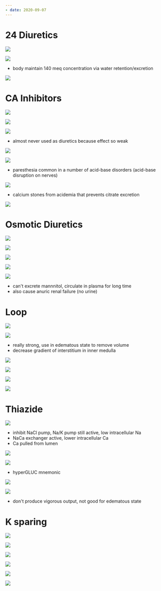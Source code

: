```yaml
---
- date: 2020-09-07
---
```


# 24 Diuretics

![](https://photos.thisispiggy.com/file/wikiFiles/27xUedS.jpg)

![](https://photos.thisispiggy.com/file/wikiFiles/E2SnKzN.jpg)

- body maintain 140 meq concentration via water retention/excretion

![](https://photos.thisispiggy.com/file/wikiFiles/mgoc1ue.jpg)

# CA Inhibitors

![](https://photos.thisispiggy.com/file/wikiFiles/4T8dUkT.jpg)

![](https://photos.thisispiggy.com/file/wikiFiles/e7PAmBU.jpg)

![](https://photos.thisispiggy.com/file/wikiFiles/V3EDfwJ.jpg)

- almost never used as diuretics because effect so weak

![](https://photos.thisispiggy.com/file/wikiFiles/nysB2Tc.jpg)

![](https://photos.thisispiggy.com/file/wikiFiles/WVPn7sh.jpg)

- paresthesia common in a number of acid-base disorders (acid-base disruption on nerves)

![](https://photos.thisispiggy.com/file/wikiFiles/7Q3Fw5u.jpg)

- calcium stones from acidemia that prevents citrate excretion

![](https://photos.thisispiggy.com/file/wikiFiles/ls7Wwz4.jpg)

# Osmotic Diuretics

![](https://photos.thisispiggy.com/file/wikiFiles/QlU8yaJ.jpg)

![](https://photos.thisispiggy.com/file/wikiFiles/vIDwtZD.jpg)

![](https://photos.thisispiggy.com/file/wikiFiles/bUiJtB7.jpg)

![](https://photos.thisispiggy.com/file/wikiFiles/mXkR6Lh.jpg)

![](https://photos.thisispiggy.com/file/wikiFiles/gM6IpX7.jpg)

- can't excrete mannnitol, circulate in plasma for long time
- also cause anuric renal failure (no urine)

# Loop

![](https://photos.thisispiggy.com/file/wikiFiles/macjkPy.jpg)

![](https://photos.thisispiggy.com/file/wikiFiles/2t995ZN.jpg)

- really strong, use in edematous state to remove volume
- decrease gradient of interstitium in inner medulla

![](https://photos.thisispiggy.com/file/wikiFiles/FGk5Qhe.jpg)

![](https://photos.thisispiggy.com/file/wikiFiles/v99SDjl.jpg)

![](https://photos.thisispiggy.com/file/wikiFiles/UqIDQOJ.jpg)

![](https://photos.thisispiggy.com/file/wikiFiles/Mog1Jut.jpg)

# Thiazide

![](https://photos.thisispiggy.com/file/wikiFiles/U5OxNnq.jpg)

- inhibit NaCl pump, Na/K pump still active, low intracellular Na
- NaCa exchanger active, lower intracellular Ca
- Ca pulled from lumen

![](https://photos.thisispiggy.com/file/wikiFiles/tz5Wh86.jpg)

![](https://photos.thisispiggy.com/file/wikiFiles/joVhooF.jpg)

- hyperGLUC mnemonic

![](https://photos.thisispiggy.com/file/wikiFiles/vF5sq4p.jpg)

![](https://photos.thisispiggy.com/file/wikiFiles/tvNWnXT.jpg)

- don't produce vigorous output, not good for edematous state

# K sparing

![](https://photos.thisispiggy.com/file/wikiFiles/QydZku4.jpg)

![](https://photos.thisispiggy.com/file/wikiFiles/QYOdOwh.jpg)

![](https://photos.thisispiggy.com/file/wikiFiles/ZLq0xOK.jpg)

![](https://photos.thisispiggy.com/file/wikiFiles/cSFWs9M.jpg)

![](https://photos.thisispiggy.com/file/wikiFiles/plKapqs.jpg)

![](https://photos.thisispiggy.com/file/wikiFiles/ZvMNWbS.jpg)
